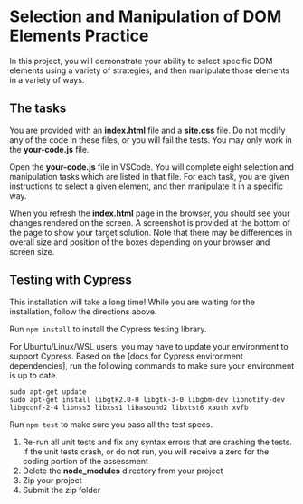 # Selection and Manipulation of DOM Elements Practice

In this project, you will demonstrate your ability to select specific DOM
elements using a variety of strategies, and then manipulate those elements in a
variety of ways.

## The tasks

You are provided with an **index.html** file and a **site.css** file. Do not
modify any of the code in these files, or you will fail the tests. You may only
work in the **your-code.js** file.

Open the **your-code.js** file in VSCode. You will complete eight selection and
manipulation tasks which are listed in that file. For each task, you are given
instructions to select a given element, and then manipulate it in a specific
way.

When you refresh the **index.html** page in the browser, you should see your
changes rendered on the screen. A screenshot is provided at the bottom of the
page to show your target solution. Note that there may be differences in overall
size and position of the boxes depending on your browser and screen size. 

## Testing with Cypress

This installation will take a long time! While you are waiting for the
installation, follow the directions above.

Run `npm install` to install the Cypress testing library.

For Ubuntu/Linux/WSL users, you may have to update your environment to support
Cypress. Based on the [docs for Cypress environment dependencies], run the
following commands to make sure your environment is up to date.

```shell
sudo apt-get update
sudo apt-get install libgtk2.0-0 libgtk-3-0 libgbm-dev libnotify-dev libgconf-2-4 libnss3 libxss1 libasound2 libxtst6 xauth xvfb
```

Run `npm test` to make sure you pass all the test specs.

1. Re-run all unit tests and fix any syntax errors that are crashing the tests. If
the unit tests crash, or do not run, you will receive a zero for the coding
portion of the assessment
2. Delete the **node_modules** directory from your project
3. Zip your project
4. Submit the zip folder
